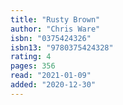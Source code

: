 ```yaml
---
title: "Rusty Brown"
author: "Chris Ware"
isbn: "0375424326"
isbn13: "9780375424328"
rating: 4
pages: 356
read: "2021-01-09"
added: "2020-12-30"
---
```


